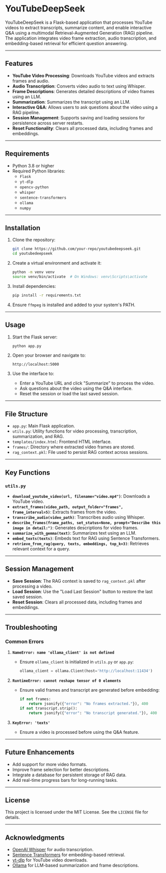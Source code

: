 # YouTubeDeepSeek

YouTubeDeepSeek is a Flask-based application that processes YouTube videos to extract transcripts, summarize content, and enable interactive Q&A using a multimodal Retrieval-Augmented Generation (RAG) pipeline. The application integrates video frame extraction, audio transcription, and embedding-based retrieval for efficient question answering.

---

## Features

- **YouTube Video Processing**: Downloads YouTube videos and extracts frames and audio.
- **Audio Transcription**: Converts video audio to text using Whisper.
- **Frame Descriptions**: Generates detailed descriptions of video frames using an LLM.
- **Summarization**: Summarizes the transcript using an LLM.
- **Interactive Q&A**: Allows users to ask questions about the video using a RAG pipeline.
- **Session Management**: Supports saving and loading sessions for persistence across server restarts.
- **Reset Functionality**: Clears all processed data, including frames and embeddings.

---

## Requirements

- Python 3.8 or higher
- Required Python libraries:
  - `Flask`
  - `yt-dlp`
  - `opencv-python`
  - `whisper`
  - `sentence-transformers`
  - `ollama`
  - `numpy`

---

## Installation

1. Clone the repository:
   ```bash
   git clone https://github.com/your-repo/youtubedeepseek.git
   cd youtubedeepseek
   ```

2. Create a virtual environment and activate it:
   ```bash
   python -m venv venv
   source venv/bin/activate  # On Windows: venv\Scripts\activate
   ```

3. Install dependencies:
   ```bash
   pip install -r requirements.txt
   ```

4. Ensure `ffmpeg` is installed and added to your system's PATH.

---

## Usage

1. Start the Flask server:
   ```bash
   python app.py
   ```

2. Open your browser and navigate to:
   ```
   http://localhost:5000
   ```

3. Use the interface to:
   - Enter a YouTube URL and click "Summarize" to process the video.
   - Ask questions about the video using the Q&A interface.
   - Reset the session or load the last saved session.

---

## File Structure

- `app.py`: Main Flask application.
- `utils.py`: Utility functions for video processing, transcription, summarization, and RAG.
- `templates/index.html`: Frontend HTML interface.
- `frames/`: Directory where extracted video frames are stored.
- `rag_context.pkl`: File used to persist RAG context across sessions.

---

## Key Functions

### `utils.py`

- **`download_youtube_video(url, filename="video.mp4")`**: Downloads a YouTube video.
- **`extract_frames(video_path, output_folder="frames", frame_interval=5)`**: Extracts frames from the video.
- **`transcribe_audio(video_path)`**: Transcribes audio using Whisper.
- **`describe_frames(frame_paths, set_status=None, prompt="Describe this image in detail:")`**: Generates descriptions for video frames.
- **`summarize_with_gemma(text)`**: Summarizes text using an LLM.
- **`embed_texts(texts)`**: Embeds text for RAG using Sentence Transformers.
- **`retrieve_from_rag(query, texts, embeddings, top_k=3)`**: Retrieves relevant context for a query.

---

## Session Management

- **Save Session**: The RAG context is saved to `rag_context.pkl` after processing a video.
- **Load Session**: Use the "Load Last Session" button to restore the last saved session.
- **Reset Session**: Clears all processed data, including frames and embeddings.

---

## Troubleshooting

### Common Errors

1. **`NameError: name 'ollama_client' is not defined`**
   - Ensure `ollama_client` is initialized in `utils.py` or `app.py`:
     ```python
     ollama_client = ollama.Client(host='http://localhost:11434')
     ```

2. **`RuntimeError: cannot reshape tensor of 0 elements`**
   - Ensure valid frames and transcript are generated before embedding:
     ```python
     if not frames:
         return jsonify({"error": "No frames extracted."}), 400
     if not transcript.strip():
         return jsonify({"error": "No transcript generated."}), 400
     ```

3. **`KeyError: 'texts'`**
   - Ensure a video is processed before using the Q&A feature.

---

## Future Enhancements

- Add support for more video formats.
- Improve frame selection for better descriptions.
- Integrate a database for persistent storage of RAG data.
- Add real-time progress bars for long-running tasks.

---

## License

This project is licensed under the MIT License. See the `LICENSE` file for details.

---

## Acknowledgments

- [OpenAI Whisper](https://github.com/openai/whisper) for audio transcription.
- [Sentence Transformers](https://www.sbert.net/) for embedding-based retrieval.
- [yt-dlp](https://github.com/yt-dlp/yt-dlp) for YouTube video downloads.
- [Ollama](https://ollama.ai/) for LLM-based summarization and frame descriptions.